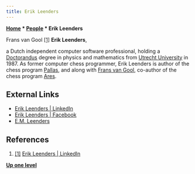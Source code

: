 ```yaml
---
title: Erik Leenders
---
```

**[Home](Home "Home") * [People](People "People") * Erik Leenders**

[](https://www.linkedin.com/in/erik-leenders-87125a10/) Frans van Gool <a id="cite-note-1" href="#cite-ref-1">[1]</a>
**Erik Leenders**,

a Dutch independent computer software professional, holding a [Doctorandus](https://en.wikipedia.org/wiki/Doctorandus) degree in physics and mathematics from [Utrecht University](https://en.wikipedia.org/wiki/Utrecht_University) in 1987.
As former computer chess programmer, Erik Leenders is author of the chess program [Pallas](Pallas "Pallas"), and along with [Frans van Gool](Frans_van_Gool "Frans van Gool"), co-author of the chess program [Ares](Ares "Ares").

## External Links

- [Erik Leenders | LinkedIn](https://www.linkedin.com/in/erik-leenders-87125a10/)
- [Erik Leenders | Facebook](https://www.facebook.com/erik.leenders.714)
- [E.M. Leenders](http://www.emleenders.nl/index.aspx)

## References

1. <a id="cite-ref-1" href="#cite-note-1">[1]</a> [Erik Leenders | LinkedIn](https://www.linkedin.com/in/erik-leenders-87125a10/)

**[Up one level](People "People")**

